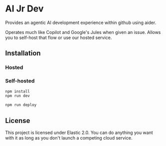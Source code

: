 # AI Jr Dev

Provides an agentic AI development experience within github using aider.

Operates much like Copilot and Google's Jules when given an issue. Allows you to self-host that flow or use our hosted service.

## Installation

### Hosted

### Self-hosted

```txt
npm install
npm run dev
```

```txt
npm run deploy
```

## License

This project is licensed under Elastic 2.0. You can do anything you want with it as long as you don't launch a competing cloud service.
